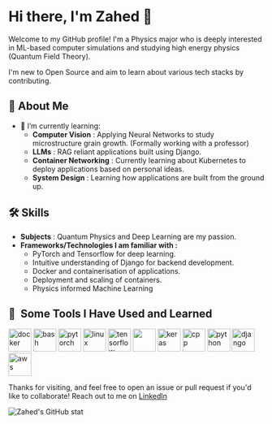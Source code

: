 # Hi there, I'm Zahed 👋

Welcome to my GitHub profile! I'm a Physics major who is deeply interested in ML-based computer simulations and studying high energy physics (Quantum Field Theory). 

I'm new to Open Source and aim to learn about various tech stacks by contributing.
## 🚀 About Me

- 🌱 I’m currently learning:
    - **Computer Vision** : Applying Neural Networks to study microstructure grain growth. (Formally working with a professor)
    - **LLMs** : RAG reliant applications built using Django.
    - **Container Networking** : Currently learning about Kubernetes to deploy applications based on personal ideas.
    - **System Design** : Learning how applications are built from the ground up.
## 🛠️ Skills

- **Subjects** : Quantum Physics and Deep Learning are my passion.
- **Frameworks/Technologies I am familiar with :**
   - PyTorch and Tensorflow for deep learning.
   - Intuitive understanding of Django for backend development.
   - Docker and containerisation of applications.
   - Deployment and scaling of containers.
   - Physics informed Machine Learning

<h2> 🚀 &nbsp;Some Tools I Have Used and Learned</h2>
<p align="left">
<img src="https://cdn.jsdelivr.net/gh/devicons/devicon@latest/icons/docker/docker-original-wordmark.svg" alt="docker" width="45" height="45" />  
<img src="https://cdn.jsdelivr.net/gh/devicons/devicon/icons/bash/bash-original.svg" alt="bash" width="45" height="45"/>
<img src="https://cdn.jsdelivr.net/gh/devicons/devicon@latest/icons/pytorch/pytorch-original.svg" alt="pytorch" width="45" height="45"/>
<img src="https://cdn.jsdelivr.net/gh/devicons/devicon@latest/icons/linux/linux-original.svg" alt="linux" width="45" height="45"/>
<img src="https://cdn.jsdelivr.net/gh/devicons/devicon@latest/icons/tensorflow/tensorflow-original.svg" alt="tensorflow" width="45" height="45"/>
<img src="https://cdn.jsdelivr.net/gh/devicons/devicon@latest/icons/postgresql/postgresql-original.svg" width="45" height="45"/>      
<img src="https://cdn.jsdelivr.net/gh/devicons/devicon@latest/icons/keras/keras-original-wordmark.svg" alt="keras" width="45" height="45" />
<img src="https://cdn.jsdelivr.net/gh/devicons/devicon@latest/icons/cplusplus/cplusplus-original.svg" alt="cpp" width="45" height="45"/>
<img src="https://cdn.jsdelivr.net/gh/devicons/devicon@latest/icons/python/python-original.svg" alt="python" width="45" height="45"/>
<img src="https://cdn.jsdelivr.net/gh/devicons/devicon@latest/icons/django/django-plain.svg" alt="django" width="45" height="45"/>
<img src="https://cdn.jsdelivr.net/gh/devicons/devicon@latest/icons/amazonwebservices/amazonwebservices-original-wordmark.svg" alt="aws" width="45" height="45" />
</p>


Thanks for visiting, and feel free to open an issue or pull request if you'd like to collaborate!
Reach out to me on [LinkedIn](https://www.linkedin.com/in/zahed-riyaz/)



![Zahed's GitHub stat](https://github-readme-stats.vercel.app/api?username=zahed-riyaz&show_icons=true&theme=merko)
